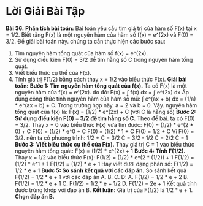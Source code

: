 # Lời Giải Bài Tập

**Bài 36.**
**Phân tích bài toán:**
Bài toán yêu cầu tìm giá trị của hàm số F(x) tại x = 1/2. Biết rằng F(x) là một nguyên hàm của hàm số f(x) = e^(2x) và F(0) = 3/2.
Để giải bài toán này. chúng ta cần thực hiện các bước sau:
1. Tìm nguyên hàm tổng quát của hàm số f(x) = e^(2x).
2. Sử dụng điều kiện F(0) = 3/2 để tìm hằng số C trong nguyên hàm tổng quát.
3. Viết biểu thức cụ thể của F(x).
4. Tính giá trị F(1/2) bằng cách thay x = 1/2 vào biểu thức F(x).
**Giải bài toán:**
**Bước 1: Tìm nguyên hàm tổng quát của f(x).**
Ta có F(x) là một nguyên hàm của f(x) = e^(2x). do đó:
F(x) = ∫ f(x) dx = ∫ e^(2x) dx
Áp dụng công thức tính nguyên hàm của hàm số mũ: ∫ e^(ax + b) dx = (1/a) * e^(ax + b) + C.
Trong trường hợp này. a = 2 và b = 0.
Vậy. nguyên hàm tổng quát của f(x) là:
F(x) = (1/2) * e^(2x) + C (với C là hằng số)
**Bước 2: Sử dụng điều kiện F(0) = 3/2 để tìm hằng số C.**
Theo đề bài. ta có F(0) = 3/2. Thay x = 0 vào biểu thức F(x) vừa tìm được:
F(0) = (1/2) * e^(2 * 0) + C
F(0) = (1/2) * e^0 + C
F(0) = (1/2) * 1 + C
F(0) = 1/2 + C
Vì F(0) = 3/2. nên ta có phương trình:
1/2 + C = 3/2
C = 3/2 - 1/2
C = 2/2
C = 1
**Bước 3: Viết biểu thức cụ thể của F(x).**
Thay giá trị C = 1 vào biểu thức nguyên hàm tổng quát:
F(x) = (1/2) * e^(2x) + 1
**Bước 4: Tính F(1/2).**
Thay x = 1/2 vào biểu thức F(x):
F(1/2) = (1/2) * e^(2 * (1/2)) + 1
F(1/2) = (1/2) * e^1 + 1
F(1/2) = (1/2) * e + 1
Hay viết dưới dạng phân số:
F(1/2) = 1/2 * e + 1
**Bước 5: So sánh kết quả với các đáp án.**
So sánh kết quả F(1/2) = 1/2 * e + 1 với các đáp án A. B. C. D:
A. F(1/2) = 1/2 * e + 2
B. F(1/2) = 1/2 * e + 1
C. F(1/2) = 1/2 * e + 1/2
D. F(1/2) = 2e + 1
Kết quả tính được trùng khớp với đáp án B.
**Kết luận:**
Giá trị của F(1/2) là 1/2 * e + 1.
**Chọn đáp án B.**